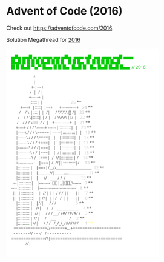 # Advent of Code (2016)
Check out https://adventofcode.com/2016.

Solution Megathread for [2016](https://www.reddit.com/r/adventofcode/wiki/archives/solution_megathreads/2016/)

[<img src="calendar.svg" width="80%" />](https://adventofcode.com/2016)
